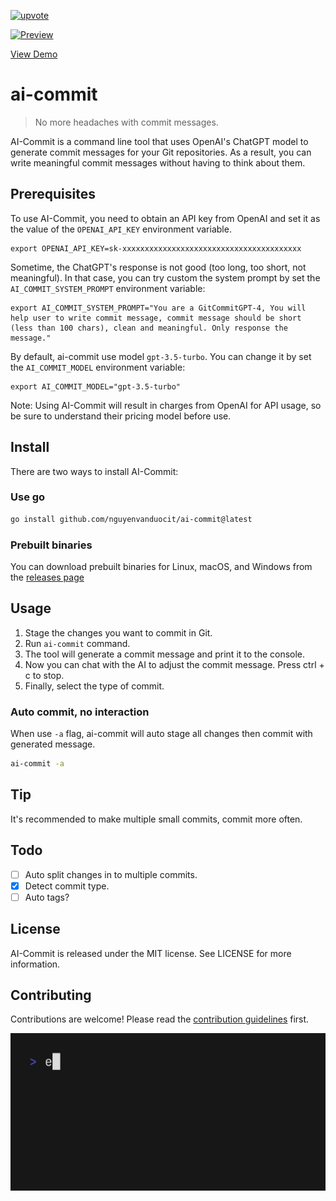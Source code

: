 [![upvote](https://api.producthunt.com/widgets/embed-image/v1/featured.svg?post_id=382034&amp;theme=light)](https://www.producthunt.com/posts/ai-commit-2)


[![Preview](./stuff/demo.gif)](https://youtu.be/7cVU3BuNpok)

[View Demo](https://youtu.be/7cVU3BuNpok)


# ai-commit

> No more headaches with commit messages.

AI-Commit is a command line tool that uses OpenAI's ChatGPT model to generate commit messages for your Git repositories. As a result, you can write meaningful commit messages without having to think about them.

## Prerequisites

To use AI-Commit, you need to obtain an API key from OpenAI and set it as the value of the `OPENAI_API_KEY` environment variable.

```
export OPENAI_API_KEY=sk-xxxxxxxxxxxxxxxxxxxxxxxxxxxxxxxxxxxxxxxx
```

Sometime, the ChatGPT's response is not good (too long, too short, not meaningful). In that case, you can try custom the system prompt by set the `AI_COMMIT_SYSTEM_PROMPT` environment variable:

```
export AI_COMMIT_SYSTEM_PROMPT="You are a GitCommitGPT-4, You will help user to write commit message, commit message should be short (less than 100 chars), clean and meaningful. Only response the message."
```

By default, ai-commit use model `gpt-3.5-turbo`. You can change it by set the `AI_COMMIT_MODEL` environment variable:

```
export AI_COMMIT_MODEL="gpt-3.5-turbo"
```

Note: Using AI-Commit will result in charges from OpenAI for API usage, so be sure to understand their pricing model before use.

## Install

There are two ways to install AI-Commit:

### Use go

```bash
go install github.com/nguyenvanduocit/ai-commit@latest
```

### Prebuilt binaries

You can download prebuilt binaries for Linux, macOS, and Windows from the [releases page](https://github.com/nguyenvanduocit/ai-commit/releases)

## Usage

1. Stage the changes you want to commit in Git.
2. Run `ai-commit` command.
3. The tool will generate a commit message and print it to the console.
4. Now you can chat with the AI to adjust the commit message. Press ctrl + c to stop.
5. Finally, select the type of commit.

### Auto commit, no interaction

When use `-a` flag, ai-commit will auto stage all changes then commit with generated message.

```bash
ai-commit -a
```

## Tip

It's recommended to make multiple small commits, commit more often.

## Todo

- [ ] Auto split changes in to multiple commits.
- [x] Detect commit type.
- [ ] Auto tags?

## License

AI-Commit is released under the MIT license. See LICENSE for more information.

## Contributing

Contributions are welcome! Please read the [contribution guidelines](CONTRIBUTING.md) first.

[![update](./stuff/vhs.gif)](https://twitter.com/duocdev)
